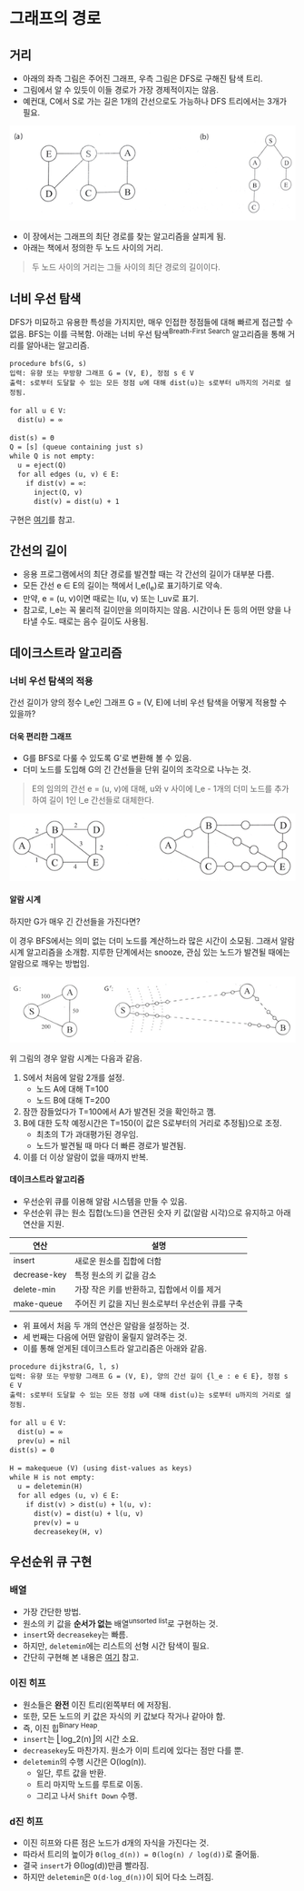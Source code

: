 # 그래프의 경로

## 거리

- 아래의 좌측 그림은 주어진 그래프, 우측 그림은 DFS로 구해진 탐색 트리.
- 그림에서 알 수 있듯이 이들 경로가 가장 경제적이지는 않음.
- 예컨대, C에서 S로 가는 길은 1개의 간선으로도 가능하나 DFS 트리에서는 3개가 필요.

![graph-to-dfs-search-tree](04-graph-to-dfs-search-tree.png)

- 이 장에서는 그래프의 최단 경로를 찾는 알고리즘을 살피게 됨.
- 아래는 책에서 정의한 두 노드 사이의 거리.

> 두 노드 사이의 거리는 그들 사이의 최단 경로의 길이이다.

## 너비 우선 탐색

DFS가 미묘하고 유용한 특성을 가지지만, 매우 인접한 정점들에 대해 빠르게 접근할 수 없음. BFS는 이를 극복함. 아래는 너비 우선 탐색<sup>Breath-First Search</sup> 알고리즘을 통해 거리를 알아내는 알고리즘.

```
procedure bfs(G, s)
입력: 유향 또는 무방향 그래프 G = (V, E), 정점 s ∈ V
출력: s로부터 도달할 수 있는 모든 정점 u에 대해 dist(u)는 s로부터 u까지의 거리로 설정됨.

for all u ∈ V:
  dist(u) = ∞

dist(s) = Θ
Q = [s] (queue containing just s)
while Q is not empty:
  u = eject(Q)
  for all edges (u, v) ∈ E:
    if dist(v) = ∞:
      inject(Q, v)
      dist(v) = dist(u) + 1
```

구현은 [여기](https://github.com/codehumane/learn-algorithm-in-java/commit/3f5fa5d702adc5b46820e705f387598d5219a54e)를 참고.

## 간선의 길이

- 응용 프로그램에서의 최단 경로를 발견할 때는 각 간선의 길이가 대부분 다름.
- 모든 간선 e ∈ E의 길이는 책에서 l_e(l<sub>e</sub>)로 표기하기로 약속.
- 만약, e = (u, v)이면 때로는 l(u, v) 또는 l_uv로 표기.
- 참고로, l_e는 꼭 물리적 길이만을 의미하지는 않음. 시간이나 돈 등의 어떤 양을 나타낼 수도. 때로는 음수 길이도 사용됨.

## 데이크스트라 알고리즘

### 너비 우선 탐색의 적용

간선 길이가 양의 정수 l_e인 그래프 G = (V, E)에 너비 우선 탐색을 어떻게 적용할 수 있을까?

#### 더욱 편리한 그래프

- G를 BFS로 다룰 수 있도록 G'로 변환해 볼 수 있음.
- 더미 노드를 도입해 G의 긴 간선들을 단위 길이의 조각으로 나누는 것.

> E의 임의의 간선 e = (u, v)에 대해, u와 v 사이에 l_e - 1개의 더미 노드를 추가하여 길이 1인 l_e 간선들로 대체한다.

![G' BFS](04-BFS-G-length-containing.png)

#### 알람 시계

하지만 G가 매우 긴 간선들을 가진다면?

이 경우 BFS에서는 의미 없는 더미 노드를 계산하느라 많은 시간이 소모됨. 그래서 알람 시계 알고리즘을 소개함. 지루한 단계에서는 snooze, 관심 있는 노드가 발견될 때에는 알람으로 깨우는 방법임.

![alarm clock](04-alarm-clock.png)

위 그림의 경우 알람 시계는 다음과 같음.

1. S에서 처음에 알람 2개를 설정.
   - 노드 A에 대해 T=100
   - 노드 B에 대해 T=200
2. 잠깐 잠들었다가 T=100에서 A가 발견된 것을 확인하고 깸.
3. B에 대한 도착 예정시간은 T=150(이 값은 S로부터의 거리로 추정됨)으로 조정.
   - 최초의 T가 과대평가된 경우임.
   - 노드가 발견될 때 마다 더 빠른 경로가 발견됨.
4. 이를 더 이상 알람이 없을 때까지 반복.

#### 데이크스트라 알고리즘

- 우선순위 큐를 이용해 알람 시스템을 만들 수 있음.
- 우선순위 큐는 원소 집합(노드)을 연관된 숫자 키 값(알람 시각)으로 유지하고 아래 연산을 지원.

| 연산           | 설명                           |
| ------------ | ---------------------------- |
| insert       | 새로운 원소를 집합에 더함               |
| decrease-key | 특정 원소의 키 값을 감소               |
| delete-min   | 가장 작은 키를 반환하고, 집합에서 이를 제거    |
| make-queue   | 주어진 키 값을 지닌 원소로부터 우선순위 큐를 구축 |

- 위 표에서 처음 두 개의 연산은 알람을 설정하는 것.
- 세 번째는 다음에 어떤 알람이 울릴지 알려주는 것.
- 이를 통해 얻게된 데이크스트라 알고리즘은 아래와 같음.

```
procedure dijkstra(G, l, s)
입력: 유향 또는 무방향 그래프 G = (V, E), 양의 간선 길이 {l_e : e ∈ E}, 정점 s ∈ V
출력: s로부터 도달할 수 있는 모든 정점 u에 대해 dist(u)는 s로부터 u까지의 거리로 설정됨.

for all u ∈ V:
  dist(u) = ∞
  prev(u) = nil
dist(s) = 0

H = makequeue (V) (using dist-values as keys)
while H is not empty:
  u = deletemin(H)
  for all edges (u, v) ∈ E:
    if dist(v) > dist(u) + l(u, v):
      dist(v) = dist(u) + l(u, v)
      prev(v) = u
      decreasekey(H, v)
```

## 우선순위 큐 구현

### 배열

- 가장 간단한 방법.
- 원소의 키 값을 **순서가 없는** 배열<sup>unsorted list</sup>로 구현하는 것.
- `insert`와 `decreasekey`는 빠름.
- 하지만, `deletemin`에는 리스트의 선형 시간 탐색이 필요.
- 간단히 구현해 본 내용은 [여기](https://github.com/codehumane/learn-algorithm-in-java/commit/36cdd89ffef6f27d0d375e15990ed4dd9b3943f9) 참고.

### 이진 히프

- 원소들은 **완전** 이진 트리(왼쪽부터 에 저장됨.
- 또한, 모든 노드의 키 값은 자식의 키 값보다 작거나 같아야 함.
- 즉, 이진 힙<sup>Binary Heap</sup>.
- `insert`는 ⎣log_2(n)⎦의 시간 소요.
- `decreasekey`도 마찬가지. 원소가 이미 트리에 있다는 점만 다를 뿐.
- `deletemin`의 수행 시간은 O(log(n)).
  - 일단, 루트 값을 반환.
  - 트리 마지막 노드를 루트로 이동.
  - 그리고 나서 `Shift Down` 수행.

### d진 히프

- 이진 히프와 다른 점은 노드가 d개의 자식을 가진다는 것.
- 따라서 트리의 높이가 `Θ(log_d(n)) = Θ(log(n) / log(d))`로 줄어듦.
- 결국 `insert`가 Θ(log(d))만큼 빨라짐.
- 하지만 `deletemin`은 `O(d·log_d(n))`이 되어 다소 느려짐.

